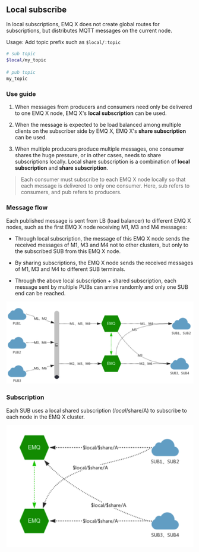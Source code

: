 ## Local subscribe


In local subscriptions, EMQ X does not create global routes for subscriptions, but distributes MQTT messages on the current node.

Usage: Add topic prefix such as `$local/:topic`

```bash
# sub topic
$local/my_topic

# pub topic
my_topic
```



### Use guide

1. When messages from producers and consumers need only be delivered to one EMQ X node, EMQ X's **local subscription** can be used.

2. When the message is expected to be load balanced among multiple clients on the subscriber side by EMQ X, EMQ X's **share subscription** can be used.

3. When multiple producers produce multiple messages, one consumer shares the huge pressure, or in other cases, needs to share subscriptions locally. Local share subscription is a combination of **local subscription** and **share subscription**.

>  Each consumer must subscribe to each EMQ X node locally so that each message is delivered to only one consumer. Here, sub refers to consumers, and pub refers to producers.



### Message flow

Each published message is sent from LB (load balancer) to different EMQ X nodes, such as the first EMQ X node receiving M1, M3 and M4 messages:

- Through local subscription, the message of this EMQ X node sends the received messages of M1, M3 and M4 not to other clusters, but only to the subscribed SUB from this EMQ X node.

- By sharing subscriptions, the EMQ X node sends the received messages of M1, M3 and M4 to different SUB terminals.

- Through the above local subscription + shared subscription, each message sent by multiple PUBs can arrive randomly and only one SUB end can be reached.


![image-20190211151232830](../assets/image-20190211151232830.png)



### Subscription

Each SUB uses a local shared subscription ($local/$share/A) to subscribe to each node in the EMQ X cluster.


![image-20190211151644927](../assets/image-20190211151644927.png)
